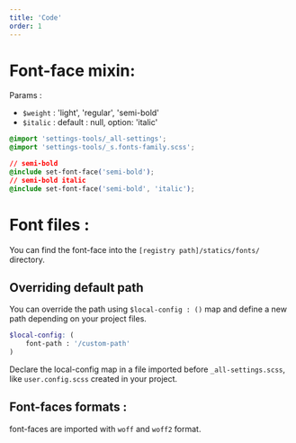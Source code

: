 ```yaml
---
title: 'Code'
order: 1
---
```


# Font-face mixin:

Params :

- `$weight` : 'light', 'regular', 'semi-bold'
- `$italic` : default : null, option: 'italic'

```css
@import 'settings-tools/_all-settings';
@import 'settings-tools/_s.fonts-family.scss';

// semi-bold
@include set-font-face('semi-bold');
// semi-bold italic
@include set-font-face('semi-bold', 'italic');
```

# Font files :

You can find the font-face into the `[registry path]/statics/fonts/` directory.

## Overriding default path

You can override the path using `$local-config : ()` map and define a new path depending on your project files.

```scss
$local-config: (
    font-path : '/custom-path'
)
```

Declare the local-config map in a file imported before `_all-settings.scss`, like `user.config.scss` created in your project.

## Font-faces formats :

font-faces are imported with `woff` and `woff2` format.
